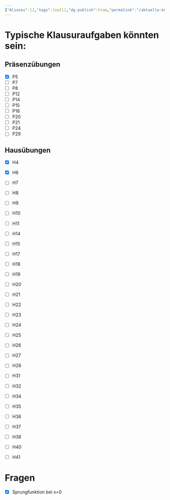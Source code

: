 ```yaml
---
{"Aliases":[],"tags":[null],"dg-publish":true,"permalink":"/aktuelle-kurse/elektrodynamik/typische-klausuraufgaben/","dgHomeLink":true,"dgPassFrontmatter":true}
---
```



# Typische Klausuraufgaben könnten sein:  
## Präsenzübungen
- [x] P5
- [ ] P7
- [ ] P8
- [ ] P12
- [ ] P14
- [ ] P15
- [ ] P16
- [ ] P20
- [ ] P21
- [ ] P24
- [ ] P29
## Hausübungen
- [x] H4
- [x] H6
- [ ] H7
- [ ] H8
- [ ] H9
- [ ] H10
- [ ] H11
- [ ] H14
- [ ] H15
- [ ] H17
- [ ] H18
- [ ] H19
- [ ] H20
- [ ] H21
- [ ] H22
- [ ] H23
- [ ] H24
- [ ] H25
- [ ] H26
- [ ] H27
- [ ] H28 
- [ ] H31
- [ ] H32 
- [ ] H34
- [ ] H35
- [ ] H36
- [ ] H37
- [ ] H38 
- [ ] H40
- [ ] H41


# Fragen
- [x] Sprungfunktion bei x=0